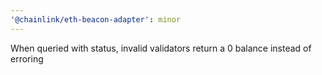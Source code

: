 ```yaml
---
'@chainlink/eth-beacon-adapter': minor
---
```


When queried with status, invalid validators return a 0 balance instead of erroring
